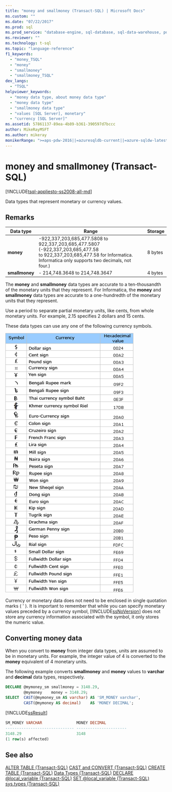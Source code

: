 ```yaml
---
title: "money and smallmoney (Transact-SQL) | Microsoft Docs"
ms.custom: ""
ms.date: "07/22/2017"
ms.prod: sql
ms.prod_service: "database-engine, sql-database, sql-data-warehouse, pdw"
ms.reviewer: ""
ms.technology: t-sql
ms.topic: "language-reference"
f1_keywords: 
  - "money_TSQL"
  - "money"
  - "smallmoney"
  - "smallmoney_TSQL"
dev_langs: 
  - "TSQL"
helpviewer_keywords: 
  - "money data type, about money data type"
  - "money data type"
  - "smallmoney data type"
  - "values [SQL Server], monetary"
  - "currency [SQL Server]"
ms.assetid: 57861137-89ea-4b89-b361-390597d7bccc
author: MikeRayMSFT
ms.author: mikeray
monikerRange: ">=aps-pdw-2016||=azuresqldb-current||=azure-sqldw-latest||>=sql-server-2016||=sqlallproducts-allversions||>=sql-server-linux-2017||=azuresqldb-mi-current"
---
```

# money and smallmoney (Transact-SQL)
[!INCLUDE[tsql-appliesto-ss2008-all-md](../../includes/tsql-appliesto-ss2008-all-md.md)]

Data types that represent monetary or currency values.
  
## Remarks  
  
|Data type|Range|Storage|  
|---|---|---|
|**money**|-922,337,203,685,477.5808 to 922,337,203,685,477.5807 (-922,337,203,685,477.58<br />to 922,337,203,685,477.58 for Informatica.  Informatica only supports two decimals, not four.)|8 bytes|  
|**smallmoney**|- 214,748.3648 to 214,748.3647|4 bytes|  
  
The **money** and **smallmoney** data types are accurate to a ten-thousandth of the monetary units that they represent. For Informatica, the **money** and **smallmoney** data types are accurate to a one-hundredth of the monetary units that they represent.
  
Use a period to separate partial monetary units, like cents, from whole monetary units. For example, 2.15 specifies 2 dollars and 15 cents.
  
These data types can use any one of the following currency symbols.
  
![Table of currency symbols, hexadecimal values](../../t-sql/data-types/media/money01.gif "Table of currency symbols, hexadecimal values")
  
Currency or monetary data does not need to be enclosed in single quotation marks ( ' ). It is important to remember that while you can specify monetary values preceded by a currency symbol, [!INCLUDE[ssNoVersion](../../includes/ssnoversion-md.md)] does not store any currency information associated with the symbol, it only stores the numeric value.
  
## Converting money data
When you convert to **money** from integer data types, units are assumed to be in monetary units. For example, the integer value of 4 is converted to the **money** equivalent of 4 monetary units.
  
The following example converts **smallmoney** and **money** values to **varchar** and **decimal** data types, respectively.
  
```sql
DECLARE @mymoney_sm smallmoney = 3148.29,  
        @mymoney    money = 3148.29;  
SELECT  CAST(@mymoney_sm AS varchar) AS 'SM_MONEY varchar',  
        CAST(@mymoney AS decimal)    AS 'MONEY DECIMAL';  
```  
  
[!INCLUDE[ssResult](../../includes/ssresult-md.md)]
  
```sql
SM_MONEY VARCHAR               MONEY DECIMAL  
------------------------------ ----------------------  
3148.29                        3148    
(1 row(s) affected)  
```  
  
## See also
[ALTER TABLE &#40;Transact-SQL&#41;](../../t-sql/statements/alter-table-transact-sql.md)
[CAST and CONVERT &#40;Transact-SQL&#41;](../../t-sql/functions/cast-and-convert-transact-sql.md)
[CREATE TABLE &#40;Transact-SQL&#41;](../../t-sql/statements/create-table-transact-sql.md)
[Data Types &#40;Transact-SQL&#41;](../../t-sql/data-types/data-types-transact-sql.md)
[DECLARE @local_variable &#40;Transact-SQL&#41;](../../t-sql/language-elements/declare-local-variable-transact-sql.md)
[SET @local_variable &#40;Transact-SQL&#41;](../../t-sql/language-elements/set-local-variable-transact-sql.md)
[sys.types &#40;Transact-SQL&#41;](../../relational-databases/system-catalog-views/sys-types-transact-sql.md)
  
  
